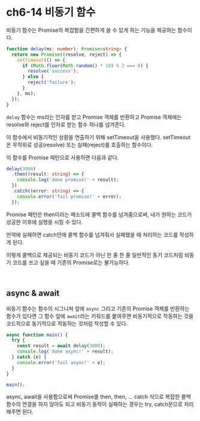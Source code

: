 # ch6-14 비동기 함수

비동기 함수는 Promise의 복잡함을 간편하게 쓸 수 있게 하는 기능을 제공하는 함수이다.

```ts
function delay(ms: number): Promise<string> {
  return new Promise((resolve, reject) => {
    setTimeout(() => {
      if (Math.floor(Math.random() * 10) % 2 === 0) {
        resolve('success');
      } else {
        reject('failure');
      }
    }, ms);
  });
}
```

`delay` 함수는 ms라는 인자를 받고 Promise 객체를 반환하고 Promise 객체에는 resolve와 reject를 인자로 받는 함수 하나를 넘겨준다.

이 함수에서 비동기적인 상황을 연출하기 위해 setTimeout을 사용했다. setTimeout은 무작위로 성공(resolve) 또는 실패(reject)를 호출하는 함수이다.

이 함수를 Promise 패턴으로 사용하면 다음과 같다.

```ts
delay(3000)
  .then((result: string) => {
    console.log('done promise!' + result);
  })
  .catch((error: string) => {
    console.error('fail promise!' + error);
  });
```

Promise 패턴은 then이라는 메소드에 콜백 함수를 넘겨줌으로써, 내가 원하는 코드가 성공한 이후에 실행을 시킬 수 있다.

만약에 실패하면 catch안에 콜백 함수를 넘겨줘서 실패했을 때 처리하는 코드를 작성하게 된다.

이렇게 콜백으로 제공되는 비동기 코드가 아닌 한 줄 한 줄 일반적인 동기 코드처럼 비동기 코드를 쓰고 싶을 때 기존의 Promise로는 불가능하다.

<br>

## async & await

비동기 함수는 함수의 시그니쳐 앞에 `async` 그리고 기존의 Promise 객체를 반환하는 함수가 있다면 그 함수 앞에 `await`라는 키워드를 붙여주면 비동기적으로 작동하는 것을 코드적으로 동기적으로 작동하는 것처럼 작성할 수 있다.

```js
async function main() {
  try {
    const result = await delay(3000);
    console.log('done async!' + result);
  } catch (e) {
    console.error('fail async!' + e);
  }
}

main();
```

async, await을 사용함으로써 Promise를 then, then, ... catch 식으로 복잡한 콜백 함수의 연결을 하지 않아도 되고 비동기 동작이 실패하는 경우는 try, catch문으로 처리해주면 된다.

